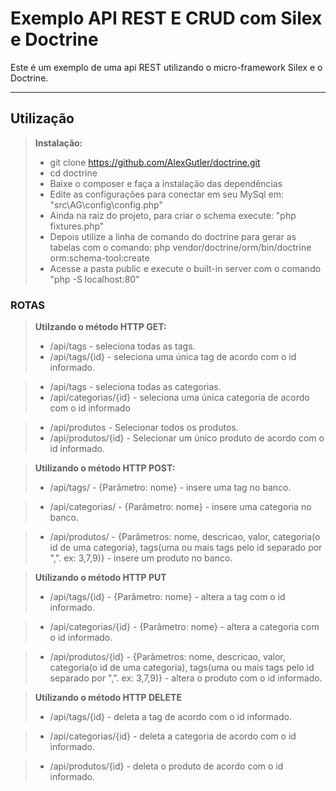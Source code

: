 Exemplo API REST E CRUD com Silex e Doctrine
=====================================

Este é um exemplo de uma api REST utilizando o micro-framework Silex e o Doctrine.

-------------

Utilização
-------------

> **Instalação:**
> - git clone https://github.com/AlexGutler/doctrine.git
> - cd doctrine
> - Baixe o composer e faça a instalação das dependências
> - Edite as configurações para conectar em seu MySql em: "src\AG\config\config.php"
> - Ainda na raiz do projeto, para criar o schema execute: "php fixtures.php"
> - Depois utilize a linha de comando do doctrine para gerar as tabelas com o comando: php vendor/doctrine/orm/bin/doctrine orm:schema-tool:create
> - Acesse a pasta public e execute o built-in server com o comando "php -S localhost:80"

### <i class="icon-refresh"></i> ROTAS

> **Utilzando o método HTTP GET:**
> - /api/tags - seleciona todas as tags.
> - /api/tags/{id} - seleciona uma única tag de acordo com o id informado.

> - /api/tags - seleciona todas as categorias.
> - /api/categorias/{id} - seleciona uma única categoria de acordo com o id informado

> - /api/produtos - Selecionar todos os produtos.
> - /api/produtos/{id} - Selecionar um único produto de acordo com o id informado.

> **Utilizando o método HTTP POST:**
> - /api/tags/ - {Parâmetro: nome} - insere uma tag no banco.

> - /api/categorias/ - {Parâmetro: nome} - insere uma categoria no banco.

> - /api/produtos/ - {Parâmetros: nome, descricao, valor, categoria(o id de uma categoria), tags(uma ou mais tags pelo id separado por ",". ex: 3,7,9)} - insere um produto no banco.

> **Utilizando o método HTTP PUT**
> - /api/tags/{id} - {Parâmetro: nome} - altera a tag com o id informado.

> - /api/categorias/{id} - {Parâmetro: nome} - altera a categoria com o id informado.

> - /api/produtos/{id} - {Parâmetros: nome, descricao, valor, categoria(o id de uma categoria), tags(uma ou mais tags pelo id separado por ",". ex: 3,7,9)} - altera o produto com o id informado.

> **Utilizando o método HTTP DELETE**
> - /api/tags/{id} - deleta a tag de acordo com o id informado.

> - /api/categorias/{id} - deleta a categoria de acordo com o id informado.

> - /api/produtos/{id} - deleta o produto de acordo com o id informado.
